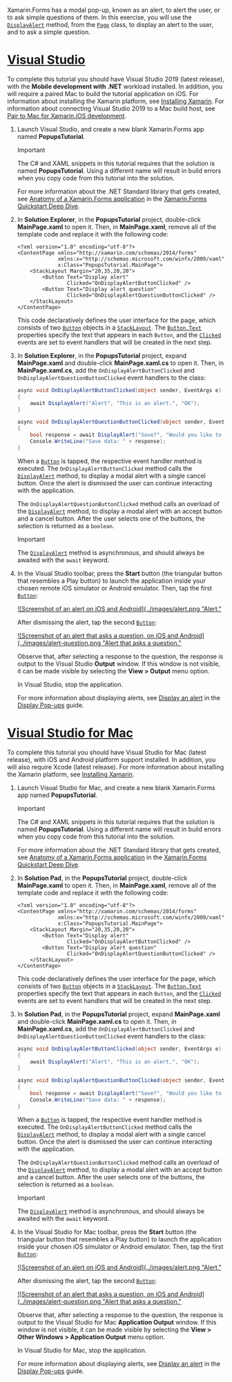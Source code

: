 Xamarin.Forms has a modal pop-up, known as an alert, to alert the user, or to ask simple questions of them. In this exercise, you will use the [`DisplayAlert`](xref:Xamarin.Forms.Page.DisplayAlert*) method, from the [`Page`](xref:Xamarin.Forms.Page) class, to display an alert to the user, and to ask a simple question.

# [Visual Studio](#tab/vswin)

To complete this tutorial you should have Visual Studio 2019 (latest release), with the **Mobile development with .NET** workload installed. In addition, you will require a paired Mac to build the tutorial application on iOS. For information about installing the Xamarin platform, see [Installing Xamarin](~/get-started/installation/index.md). For information about connecting Visual Studio 2019 to a Mac build host, see [Pair to Mac for Xamarin.iOS development](~/ios/get-started/installation/windows/connecting-to-mac/index.md).

1. Launch Visual Studio, and create a new blank Xamarin.Forms app named **PopupsTutorial**.

    > [!IMPORTANT]
    > The C# and XAML snippets in this tutorial requires that the solution is named **PopupsTutorial**. Using a different name will result in build errors when you copy code from this tutorial into the solution.

    For more information about the .NET Standard library that gets created, see [Anatomy of a Xamarin.Forms application](~/get-started/first-app/index.md) in the [Xamarin.Forms Quickstart Deep Dive](~/get-started/first-app/index.md).

1. In **Solution Explorer**, in the **PopupsTutorial** project, double-click **MainPage.xaml** to open it. Then, in **MainPage.xaml**, remove all of the template code and replace it with the following code:

    ```xaml
    <?xml version="1.0" encoding="utf-8"?>
    <ContentPage xmlns="http://xamarin.com/schemas/2014/forms"
                 xmlns:x="http://schemas.microsoft.com/winfx/2009/xaml"
                 x:Class="PopupsTutorial.MainPage">
        <StackLayout Margin="20,35,20,20">
            <Button Text="Display alert"
                    Clicked="OnDisplayAlertButtonClicked" />
            <Button Text="Display alert question"
                    Clicked="OnDisplayAlertQuestionButtonClicked" />
        </StackLayout>
    </ContentPage>
    ```

    This code declaratively defines the user interface for the page, which consists of two [`Button`](xref:Xamarin.Forms.Button) objects in a [`StackLayout`](xref:Xamarin.Forms.StackLayout). The [`Button.Text`](xref:Xamarin.Forms.Button.Text) properties specify the text that appears in each `Button`, and the [`Clicked`](xref:Xamarin.Forms.Button.Clicked) events are set to event handlers that will be created in the next step.

1. In **Solution Explorer**, in the **PopupsTutorial** project, expand **MainPage.xaml** and double-click **MainPage.xaml.cs** to open it. Then, in **MainPage.xaml.cs**, add the `OnDisplayAlertButtonClicked` and `OnDisplayAlertQuestionButtonClicked` event handlers to the class:

    ```csharp
    async void OnDisplayAlertButtonClicked(object sender, EventArgs e)
    {
        await DisplayAlert("Alert", "This is an alert.", "OK");
    }

    async void OnDisplayAlertQuestionButtonClicked(object sender, EventArgs e)
    {
        bool response = await DisplayAlert("Save?", "Would you like to save your data?", "Yes", "No");
        Console.WriteLine("Save data: " + response);
    }
    ```

    When a [`Button`](xref:Xamarin.Forms.Button) is tapped, the respective event handler method is executed. The `OnDisplayAlertButtonClicked` method calls the [`DisplayAlert`](xref:Xamarin.Forms.Page.DisplayAlert*) method, to display a modal alert with a single cancel button. Once the alert is dismissed the user can continue interacting with the application.

    The `OnDisplayAlertQuestionButtonClicked` method calls an overload of the [`DisplayAlert`](xref:Xamarin.Forms.Page.DisplayAlert*) method, to display a modal alert with an accept button and a cancel button. After the user selects one of the buttons, the selection is returned as a `boolean`.

    > [!IMPORTANT]
    > The [`DisplayAlert`](xref:Xamarin.Forms.Page.DisplayAlert*) method is asynchronous, and should always be awaited with the `await` keyword.

1. In the Visual Studio toolbar, press the **Start** button (the triangular button that resembles a Play button) to launch the application inside your chosen remote iOS simulator or Android emulator. Then, tap the first [`Button`](xref:Xamarin.Forms.Button):

    [![Screenshot of an alert on iOS and Android](../images/alert.png "Alert."](../images/alert-large.png#lightbox "Alert")

    After dismissing the alert, tap the second [`Button`](xref:Xamarin.Forms.Button):

    [![Screenshot of an alert that asks a question, on iOS and Android](../images/alert-question.png "Alert that asks a question."](../images/alert-question-large.png#lightbox "Alert that asks a question")

    Observe that, after selecting a response to the question, the response is output to the Visual Studio **Output** window. If this window is not visible, it can be made visible by selecting the **View > Output** menu option.

    In Visual Studio, stop the application.

    For more information about displaying alerts, see [Display an alert](~/xamarin-forms/user-interface/pop-ups.md#display-an-alert) in the [Display Pop-ups](~/xamarin-forms/user-interface/pop-ups.md) guide.

# [Visual Studio for Mac](#tab/vsmac)

To complete this tutorial you should have Visual Studio for Mac (latest release), with iOS and Android platform support installed. In addition, you will also require Xcode (latest release). For more information about installing the Xamarin platform, see [Installing Xamarin](~/get-started/installation/index.md).

1. Launch Visual Studio for Mac, and create a new blank Xamarin.Forms app named **PopupsTutorial**.

    > [!IMPORTANT]
    > The C# and XAML snippets in this tutorial requires that the solution is named **PopupsTutorial**. Using a different name will result in build errors when you copy code from this tutorial into the solution.

    For more information about the .NET Standard library that gets created, see [Anatomy of a Xamarin.Forms application](~/get-started/first-app/index.md) in the [Xamarin.Forms Quickstart Deep Dive](~/get-started/first-app/index.md).

1. In **Solution Pad**, in the **PopupsTutorial** project, double-click **MainPage.xaml** to open it. Then, in **MainPage.xaml**, remove all of the template code and replace it with the following code:

    ```xaml
    <?xml version="1.0" encoding="utf-8"?>
    <ContentPage xmlns="http://xamarin.com/schemas/2014/forms"
                 xmlns:x="http://schemas.microsoft.com/winfx/2009/xaml"
                 x:Class="PopupsTutorial.MainPage">
        <StackLayout Margin="20,35,20,20">
            <Button Text="Display alert"
                    Clicked="OnDisplayAlertButtonClicked" />
            <Button Text="Display alert question"
                    Clicked="OnDisplayAlertQuestionButtonClicked" />
        </StackLayout>
    </ContentPage>
    ```

    This code declaratively defines the user interface for the page, which consists of two [`Button`](xref:Xamarin.Forms.Button) objects in a [`StackLayout`](xref:Xamarin.Forms.StackLayout). The [`Button.Text`](xref:Xamarin.Forms.Button.Text) properties specify the text that appears in each `Button`, and the [`Clicked`](xref:Xamarin.Forms.Button.Clicked) events are set to event handlers that will be created in the next step.

1. In **Solution Pad**, in the **PopupsTutorial** project, expand **MainPage.xaml** and double-click **MainPage.xaml.cs** to open it. Then, in **MainPage.xaml.cs**, add the `OnDisplayAlertButtonClicked` and `OnDisplayAlertQuestionButtonClicked` event handlers to the class:

    ```csharp
    async void OnDisplayAlertButtonClicked(object sender, EventArgs e)
    {
        await DisplayAlert("Alert", "This is an alert.", "OK");
    }

    async void OnDisplayAlertQuestionButtonClicked(object sender, EventArgs e)
    {
        bool response = await DisplayAlert("Save?", "Would you like to save your data?", "Yes", "No");
        Console.WriteLine("Save data: " + response);
    }
    ```

    When a [`Button`](xref:Xamarin.Forms.Button) is tapped, the respective event handler method is executed. The `OnDisplayAlertButtonClicked` method calls the [`DisplayAlert`](xref:Xamarin.Forms.Page.DisplayAlert*) method, to display a modal alert with a single cancel button. Once the alert is dismissed the user can continue interacting with the application.

    The `OnDisplayAlertQuestionButtonClicked` method calls an overload of the [`DisplayAlert`](xref:Xamarin.Forms.Page.DisplayAlert*) method, to display a modal alert with an accept button and a cancel button. After the user selects one of the buttons, the selection is returned as a `boolean`.

    > [!IMPORTANT]
    > The [`DisplayAlert`](xref:Xamarin.Forms.Page.DisplayAlert*) method is asynchronous, and should always be awaited with the `await` keyword.

1. In the Visual Studio for Mac toolbar, press the **Start** button (the triangular button that resembles a Play button) to launch the application inside your chosen iOS simulator or Android emulator. Then, tap the first [`Button`](xref:Xamarin.Forms.Button):

    [![Screenshot of an alert on iOS and Android](../images/alert.png "Alert."](../images/alert-large.png#lightbox "Alert")

    After dismissing the alert, tap the second [`Button`](xref:Xamarin.Forms.Button):

    [![Screenshot of an alert that asks a question, on iOS and Android](../images/alert-question.png "Alert that asks a question."](../images/alert-question-large.png#lightbox "Alert that asks a question")

    Observe that, after selecting a response to the question, the response is output to the Visual Studio for Mac **Application Output** window. If this window is not visible, it can be made visible by selecting the **View > Other Windows > Application Output** menu option.

    In Visual Studio for Mac, stop the application.

    For more information about displaying alerts, see [Display an alert](~/xamarin-forms/user-interface/pop-ups.md#display-an-alert) in the [Display Pop-ups](~/xamarin-forms/user-interface/pop-ups.md) guide.
